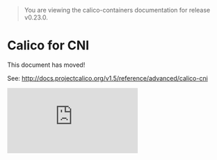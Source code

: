 > You are viewing the calico-containers documentation for release v0.23.0.

# Calico for CNI 

This document has moved!

See: http://docs.projectcalico.org/v1.5/reference/advanced/calico-cni

[![Analytics](https://calico-ga-beacon.appspot.com/UA-52125893-3/calico-containers/docs/cni/README.md?pixel)](https://github.com/igrigorik/ga-beacon)

